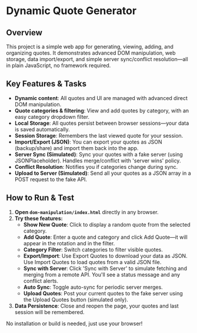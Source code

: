 # Dynamic Quote Generator

## Overview
This project is a simple web app for generating, viewing, adding, and organizing quotes. It demonstrates advanced DOM manipulation, web storage, data import/export, and simple server sync/conflict resolution—all in plain JavaScript, no framework required.

## Key Features & Tasks
- **Dynamic content**: All quotes and UI are managed with advanced direct DOM manipulation.
- **Quote categories & filtering**: View and add quotes by category, with an easy category dropdown filter.
- **Local Storage**: All quotes persist between browser sessions—your data is saved automatically.
- **Session Storage**: Remembers the last viewed quote for your session.
- **Import/Export (JSON)**: You can export your quotes as JSON (backup/share) and import them back into the app.
- **Server Sync (Simulated)**: Sync your quotes with a fake server (using JSONPlaceholder). Handles merge/conflict with 'server wins' policy.
- **Conflict Resolution**: Notifies you if categories change during sync.
- **Upload to Server (Simulated)**: Send all your quotes as a JSON array in a POST request to the fake API.

## How to Run & Test

1. **Open `dom-manipulation/index.html`** directly in any browser.
2. **Try these features:**
   - **Show New Quote**: Click to display a random quote from the selected category.
   - **Add Quote**: Enter a quote and category and click Add Quote—it will appear in the rotation and in the filter.
   - **Category Filter**: Switch categories to filter visible quotes.
   - **Export/Import**: Use Export Quotes to download your data as JSON. Use Import Quotes to load quotes from a valid JSON file.
   - **Sync with Server**: Click 'Sync with Server' to simulate fetching and merging from a remote API. You'll see a status message and any conflict alerts.
   - **Auto Sync**: Toggle auto-sync for periodic server merges.
   - **Upload Quotes**: Post your current quotes to the fake server using the Upload Quotes button (simulated only).
3. **Data Persistence**: Close and reopen the page, your quotes and last session will be remembered.

No installation or build is needed, just use your browser!
